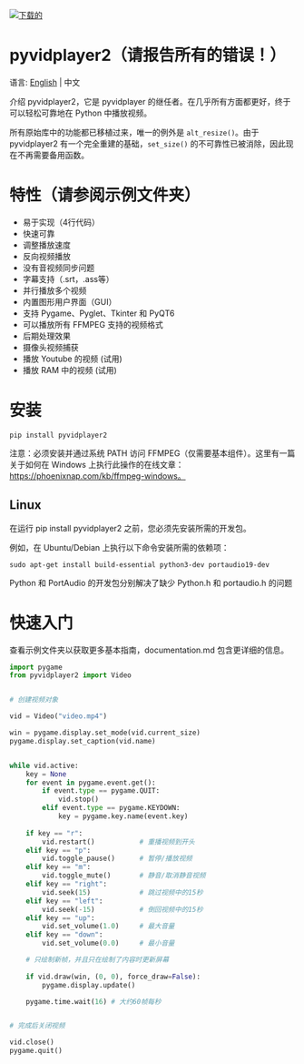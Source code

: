 [![下载的](https://static.pepy.tech/badge/pyvidplayer2)](http://pepy.tech/project/pyvidplayer2)

# pyvidplayer2（请报告所有的错误！）
语言: [English](https://github.com/anrayliu/pyvidplayer2/blob/main/README.md) | 中文

介绍 pyvidplayer2，它是 pyvidplayer 的继任者。在几乎所有方面都更好，终于可以轻松可靠地在 Python 中播放视频。

所有原始库中的功能都已移植过来，唯一的例外是 `alt_resize()`。由于 pyvidplayer2 有一个完全重建的基础，`set_size()` 的不可靠性已被消除，因此现在不再需要备用函数。

# 特性（请参阅示例文件夹）
- 易于实现（4行代码）
- 快速可靠
- 调整播放速度
- 反向视频播放
- 没有音视频同步问题
- 字幕支持（.srt，.ass等）
- 并行播放多个视频
- 内置图形用户界面（GUI）
- 支持 Pygame、Pyglet、Tkinter 和 PyQT6
- 可以播放所有 FFMPEG 支持的视频格式
- 后期处理效果
- 摄像头视频捕获
- 播放 Youtube 的视频 (试用)
- 播放 RAM 中的视频 (试用)


# 安装
```
pip install pyvidplayer2
```

注意：必须安装并通过系统 PATH 访问 FFMPEG（仅需要基本组件）。这里有一篇关于如何在 Windows 上执行此操作的在线文章：
https://phoenixnap.com/kb/ffmpeg-windows。

## Linux

在运行 pip install pyvidplayer2 之前，您必须先安装所需的开发包。

例如，在 Ubuntu/Debian 上执行以下命令安装所需的依赖项：

```
sudo apt-get install build-essential python3-dev portaudio19-dev
```
Python 和 PortAudio 的开发包分别解决了缺少 Python.h 和 portaudio.h 的问题

# 快速入门

查看示例文件夹以获取更多基本指南，documentation.md 包含更详细的信息。

```python
import pygame
from pyvidplayer2 import Video


# 创建视频对象

vid = Video("video.mp4")

win = pygame.display.set_mode(vid.current_size)
pygame.display.set_caption(vid.name)


while vid.active:
    key = None
    for event in pygame.event.get():
        if event.type == pygame.QUIT:
            vid.stop()
        elif event.type == pygame.KEYDOWN:
            key = pygame.key.name(event.key)
    
    if key == "r":
        vid.restart()           # 重播视频到开头
    elif key == "p":
        vid.toggle_pause()      # 暂停/播放视频
    elif key == "m":
        vid.toggle_mute()       # 静音/取消静音视频
    elif key == "right":
        vid.seek(15)            # 跳过视频中的15秒
    elif key == "left":
        vid.seek(-15)           # 倒回视频中的15秒
    elif key == "up":
        vid.set_volume(1.0)     # 最大音量
    elif key == "down":
        vid.set_volume(0.0)     # 最小音量

    # 只绘制新帧，并且只在绘制了内容时更新屏幕
    
    if vid.draw(win, (0, 0), force_draw=False):
        pygame.display.update()

    pygame.time.wait(16) # 大约60帧每秒


# 完成后关闭视频

vid.close()
pygame.quit()

